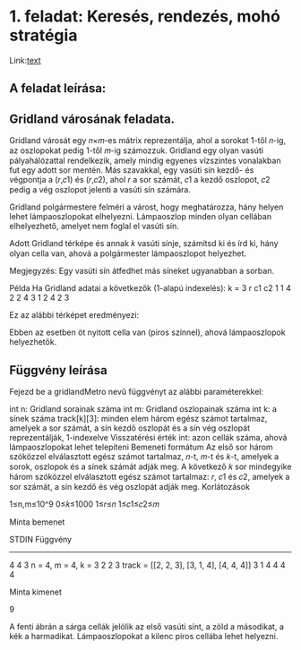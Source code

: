 # 1. feladat: Keresés, rendezés, mohó stratégia

Link:[text](https://www.hackerrank.com/challenges/gridland-metro/problem?isFullScreen=true)

## A feladat leírása:

## Gridland városának feladata.

Gridland városát egy 𝑛×𝑚-es mátrix reprezentálja, ahol a sorokat 1-től 𝑛-ig, az oszlopokat pedig 1-től 𝑚-ig számozzuk. Gridland egy olyan vasúti pályahálózattal rendelkezik, amely mindig egyenes vízszintes vonalakban fut egy adott sor mentén. Más szavakkal, egy vasúti sín kezdő- és végpontja a (𝑟,𝑐1) és (𝑟,𝑐2), ahol 𝑟 a sor számát, 𝑐1 a kezdő oszlopot, 𝑐2 pedig a vég oszlopot jelenti a vasúti sín számára.

Gridland polgármestere felméri a várost, hogy meghatározza, hány helyen lehet lámpaoszlopokat elhelyezni. Lámpaoszlop minden olyan cellában elhelyezhető, amelyet nem foglal el vasúti sín.

Adott Gridland térképe és annak 𝑘 vasúti sínje, számítsd ki és írd ki, hány olyan cella van, ahová a polgármester lámpaoszlopot helyezhet.

Megjegyzés: Egy vasúti sín átfedhet más síneket ugyanabban a sorban.

Példa
Ha Gridland adatai a következők (1-alapú indexelés): k = 3
r c1 c2
1 1 4
2 2 4
3 1 2
4 2 3

Ez az alábbi térképet eredményezi:

Ebben az esetben öt nyitott cella van (piros színnel), ahová lámpaoszlopok helyezhetők.

## Függvény leírása
Fejezd be a gridlandMetro nevű függvényt az alábbi paraméterekkel:

int n: Gridland sorainak száma
int m: Gridland oszlopainak száma
int k: a sínek száma
track[k][3]: minden elem három egész számot tartalmaz, amelyek a sor számát, a sín kezdő oszlopát és a sín vég oszlopát reprezentálják, 1-indexelve
Visszatérési érték
int: azon cellák száma, ahová lámpaoszlopokat lehet telepíteni
Bemeneti formátum
Az első sor három szóközzel elválasztott egész számot tartalmaz, 𝑛-t, 𝑚-t és 𝑘-t, amelyek a sorok, oszlopok és a sínek számát adják meg.
A következő 𝑘 sor mindegyike három szóközzel elválasztott egész számot tartalmaz: 𝑟, 𝑐1 és 𝑐2, amelyek a sor számát, a sín kezdő és vég oszlopát adják meg.
Korlátozások

1≤n,m≤10^9
0≤𝑘≤1000
1≤𝑟≤𝑛
1≤𝑐1≤𝑐2≤𝑚

Minta bemenet

STDIN   Függvény
-----   --------
4 4 3   n = 4, m = 4, k = 3
2 2 3   track = [[2, 2, 3], [3, 1, 4], [4, 4, 4]]
3 1 4
4 4 4

Minta kimenet

9

A fenti ábrán a sárga cellák jelölik az első vasúti sínt, a zöld a másodikat, a kék a harmadikat. Lámpaoszlopokat a kilenc piros cellába lehet helyezni.